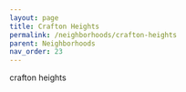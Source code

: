 ```yaml
---
layout: page
title: Crafton Heights 
permalink: /neighborhoods/crafton-heights
parent: Neighborhoods
nav_order: 23
---
```


crafton heights
